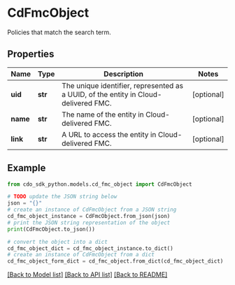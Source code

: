 # CdFmcObject

Policies that match the search term.

## Properties

Name | Type | Description | Notes
------------ | ------------- | ------------- | -------------
**uid** | **str** | The unique identifier, represented as a UUID, of the entity in Cloud-delivered FMC. | [optional] 
**name** | **str** | The name of the entity in Cloud-delivered FMC. | [optional] 
**link** | **str** | A URL to access the entity in Cloud-delivered FMC. | [optional] 

## Example

```python
from cdo_sdk_python.models.cd_fmc_object import CdFmcObject

# TODO update the JSON string below
json = "{}"
# create an instance of CdFmcObject from a JSON string
cd_fmc_object_instance = CdFmcObject.from_json(json)
# print the JSON string representation of the object
print(CdFmcObject.to_json())

# convert the object into a dict
cd_fmc_object_dict = cd_fmc_object_instance.to_dict()
# create an instance of CdFmcObject from a dict
cd_fmc_object_form_dict = cd_fmc_object.from_dict(cd_fmc_object_dict)
```
[[Back to Model list]](../README.md#documentation-for-models) [[Back to API list]](../README.md#documentation-for-api-endpoints) [[Back to README]](../README.md)


